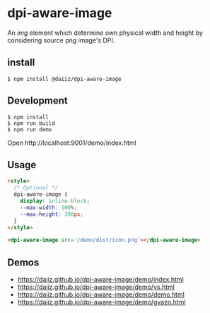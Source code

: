 # dpi-aware-image

An _img_ element which determine own physical width and height by considering source png image's DPI.

## install
```
$ npm install @daiiz/dpi-aware-image
```

## Development
```
$ npm install
$ npm run build
$ npm run demo
```

Open http://localhost:9001/demo/index.html

## Usage
```html
<style>
  /* Optional */
  dpi-aware-image {
    display: inline-block;
    --max-width: 100%;
    --max-height: 300px;
  }
</style>

<dpi-aware-image src='/demo/dist/icon.png'></dpi-aware-image>
```

## Demos
- https://daiiz.github.io/dpi-aware-image/demo/index.html
- https://daiiz.github.io/dpi-aware-image/demo/vs.html
- https://daiiz.github.io/dpi-aware-image/demo/demo.html
- https://daiiz.github.io/dpi-aware-image/demo/gyazo.html
